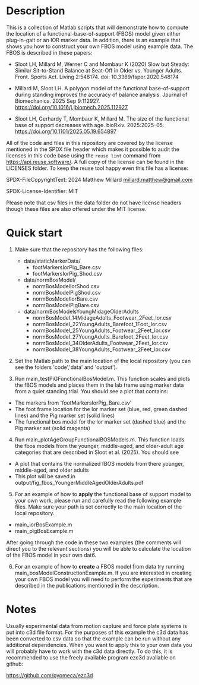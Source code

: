 # Description

This is a collection of Matlab scripts that will demonstrate how to compute the location of a functional-base-of-support (FBOS) model given either plug-in-gait or an IOR marker data. In addition, there is an example that shows you how to construct your own FBOS model using example data. The FBOS is described in these papers:

  - Sloot LH, Millard M, Werner C and Mombaur K (2020) Slow but Steady: Similar Sit-to-Stand Balance at Seat-Off in Older vs. Younger Adults. Front. Sports Act. Living 2:548174. doi: 10.3389/fspor.2020.548174

  -  Millard M, Sloot LH. A polygon model of the functional base-of-support during standing improves the accuracy of balance analysis. Journal of Biomechanics. 2025 Sep 9:112927. https://doi.org/10.1016/j.jbiomech.2025.112927

  - Sloot LH, Gerhardy T, Mombaur K, Millard M. The size of the functional base of support decreases with age. bioRxiv. 2025:2025-05. https://doi.org/10.1101/2025.05.19.654897

All of the code and files in this repository are covered by the license mentioned in the SPDX file header which makes it possible to audit the licenses in this code base using the ```reuse lint``` command from https://api.reuse.software/. A full copy of the license can be found in the LICENSES folder. To keep the reuse tool happy even this file has a license:

 SPDX-FileCopyrightText: 2024 Matthew Millard <millard.matthew@gmail.com>

 SPDX-License-Identifier: MIT

Please note that csv files in the data folder do not have license headers though these files are also offered under the MIT license.

# Quick start
1. Make sure that the repository has the following files:

    - data/staticMarkerData/
        - footMarkersIorPig_Bare.csv
        - footMarkersIorPig_Shod.csv     
    - data/normBosModel/
        - normBosModelIorShod.csv  
        - normBosModelPigShod.csv  
        - normBosModelIorBare.csv  
        - normBosModelPigBare.csv  
    - data/normBosModelsYoungMidageOlderAdults
        - normBosModel_14MidageAdults_Footwear_2Feet_Ior.csv
        - normBosModel_22YoungAdults_Barefoot_1Foot_Ior.csv
        - normBosModel_25YoungAdults_Footwear_2Feet_Ior.csv
        - normBosModel_27YoungAdults_Barefoot_2Feet_Ior.csv
        - normBosModel_34OlderAdults_Footwear_2Feet_Ior.csv
        - normBosModel_38YoungAdults_Footwear_2Feet_Ior.csv

2. Set the Matlab path to the main location of the local repository (you can see the folders 'code','data' and 'output').

3. Run main_testPiGFunctionalBosModel.m. This function scales and plots the fBOS models and places them in the lab frame using marker data from a quiet standing trial. You should see a plot that contains:

  - The markers from 'footMarkersIorPig_Bare.csv'  
  - The foot frame location for the Ior marker set (blue, red, green dashed lines) and the Pig marker set (solid lines)
  - The functional bos model for the Ior marker set (dashed blue) and the Pig marker set (solid magenta)

4. Run main_plotAgeGroupFunctionalBOSModels.m. This function loads the fbos models from the younger, middle-aged, and older-adult age categories that are described in Sloot et al. (2025). You should see

  - A plot that contains the normalized fBOS models from there younger, middle-aged, and older adults
  - This plot will be saved in output/fig_fbos_YoungerMiddleAgedOlderAdults.pdf

5. For an example of how to **apply** the functional base of support model to your own work, please run and carefully read the following example files. Make sure your path is set correctly to the main location of the local repository.

  - main_iorBosExample.m
  - main_pigBosExample.m

After going through the code in these two examples (the comments will direct you to the relevant sections) you will be able to calculate the location of the FBOS model in your own dat6.

6. For an example of how to **create** a FBOS model from data try running main_bosModelConstructionExample.m. If you are interested in creating your own FBOS model you will need to perform the experiments that are described in the publications mentioned in the description.

# Notes

Usually experimental data from motion capture and force plate systems is put into c3d file format. For the purposes of this example the c3d data has been converted to csv data so that the example can be run without any additional dependencies. When you want to apply this to your own data you will probably have to work with the c3d data directly. To do this, it is recommended to use the freely available program ezc3d available on github:

https://github.com/pyomeca/ezc3d